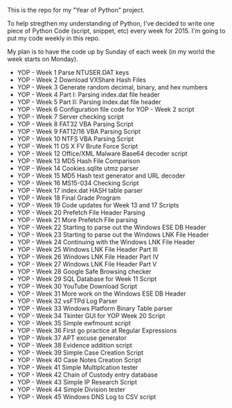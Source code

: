 This is the repo for my "Year of Python" project.

To help stregthen my understanding of Python, I've decided to write one piece of Python Code
(script, snippet, etc) every week for 2015.  I'm going to put my code weekly in this repo.

My plan is to have the code up by Sunday of each week (in my world the week starts on Monday).

* YOP - Week 1	Parse NTUSER.DAT keys
* YOP - Week 2	Download VXShare Hash Files
* YOP - Week 3	Generate random decimal, binary, and hex numbers
* YOP - Week 4	Part I: Parsing index.dat file header
* YOP - Week 5	Part II: Parsing index.dat file header
* YOP - Week 6	Configuration file code for YOP - Week 2 script
* YOP - Week 7	Server checking script
* YOP - Week 8	FAT32 VBA Parsing Script
* YOP - Week 9  FAT12/16 VBA Parsing Script
* YOP - Week 10 NTFS VBA Parsing Script
* YOP - Week 11 OS X FV Brute Force Script
* YOP - Week 12 Office/XML Malware Base64 decoder script
* YOP - Week 13 MD5 Hash File Comparison
* YOP - Week 14 Cookies.sqlite utmz parser
* YOP - Week 15 MD5 Hash text generator and URL decoder
* YOP - Week 16 MS15-034 Checking Script
* YOP - Week 17 index.dat HASH table parser
* YOP - Week 18 Final Grade Program
* YOP - Week 19 Code updates for Week 13 and 17 Scripts
* YOP - Week 20 Prefetch File Header Parsing
* YOP - Week 21 More Prefetch File parsing
* YOP - Week 22 Starting to parse out the Windows ESE DB Header
* YOP - Week 23 Starting to parse out the Windows LNK File Header
* YOP - Week 24 Continuing with the Windows LNK File Header
* YOP - Week 25 Windows LNK File Header Part III
* YOP - Week 26 Windows LNK File Header Part IV
* YOP - Week 27 Windows LNK File Header Part V
* YOP - Week 28 Google Safe Browsing checker
* YOP - Week 29 SQL Database for Week 11 Script
* YOP - Week 30 YouTube Download Script
* YOP - Week 31 More work on the Windows ESE DB Header
* YOP - Week 32 vsFTPd Log Parser
* YOP - Week 33 Windows Platform Binary Table parser 
* YOP - Week 34 Tkinter GUI for YOP Week 20 Script
* YOP - Week 35 Simple ewfmount script
* YOP - Week 36 First go practice at Regular Expressions
* YOP - Week 37 APT excuse generator
* YOP - Week 38 Evidence addition script
* YOP - Week 39 Simple Case Creation Script
* YOP - Week 40 Case Notes Creation Script
* YOP - Week 41 Simple Multiplcation tester
* YOP - Week 42 Chain of Custody entry database
* YOP - Week 43 Simple IP Research Script
* YOP - Week 44 Simple Division tester
* YOP - Week 45 Windows DNS Log to CSV script
